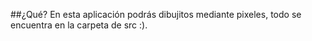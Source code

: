 ##¿Qué?
En esta aplicación podrás dibujitos mediante pixeles, todo se encuentra en la carpeta de src :).

